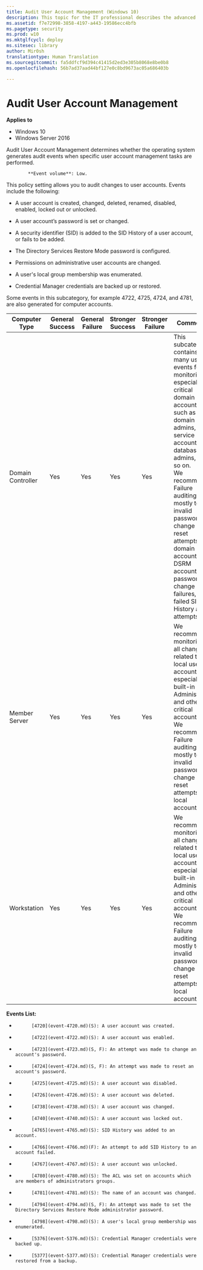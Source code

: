 ```yaml
---
title: Audit User Account Management (Windows 10)
description: This topic for the IT professional describes the advanced security audit policy setting, Audit User Account Management, which determines whether the operating system generates audit events when specific user account management tasks are performed.
ms.assetid: f7e72998-3858-4197-a443-19586ecc4bfb
ms.pagetype: security
ms.prod: w10
ms.mktglfcycl: deploy
ms.sitesec: library
author: Mir0sh
translationtype: Human Translation
ms.sourcegitcommit: fa5ddfcf9d394c41415d2ed3e305b8068e8be0b8
ms.openlocfilehash: 56b7ad37aad44bf127e0c8bd9673ac05a686403b

---
```


# Audit User Account Management

**Applies to**
-   Windows 10
-   Windows Server 2016


Audit User Account Management determines whether the operating system generates audit events when specific user account management tasks are performed.


            **Event volume**: Low.

This policy setting allows you to audit changes to user accounts. Events include the following:

-   A user account is created, changed, deleted, renamed, disabled, enabled, locked out or unlocked.

-   A user account’s password is set or changed.

-   A security identifier (SID) is added to the SID History of a user account, or fails to be added.

-   The Directory Services Restore Mode password is configured.

-   Permissions on administrative user accounts are changed.

-   A user's local group membership was enumerated.

-   Credential Manager credentials are backed up or restored.

Some events in this subcategory, for example 4722, 4725, 4724, and 4781, are also generated for computer accounts.

| Computer Type     | General Success | General Failure | Stronger Success | Stronger Failure | Comments                                                                                                                                                                                                                                                                                                                                                                     |
|-------------------|-----------------|-----------------|------------------|------------------|------------------------------------------------------------------------------------------------------------------------------------------------------------------------------------------------------------------------------------------------------------------------------------------------------------------------------------------------------------------------------|
| Domain Controller | Yes             | Yes             | Yes              | Yes              | This subcategory contains many useful events for monitoring, especially for critical domain accounts, such as domain admins, service accounts, database admins, and so on.<br>We recommend Failure auditing, mostly to see invalid password change and reset attempts for domain accounts, DSRM account password change failures, and failed SID History add attempts. |
| Member Server     | Yes             | Yes             | Yes              | Yes              | We recommend monitoring all changes related to local user accounts, especially built-in local Administrator and other critical accounts.<br>We recommend Failure auditing, mostly to see invalid password change and reset attempts for local accounts.                                                                                                                |
| Workstation       | Yes             | Yes             | Yes              | Yes              | We recommend monitoring all changes related to local user accounts, especially built-in local Administrator and other critical accounts.<br>We recommend Failure auditing, mostly to see invalid password change and reset attempts for local accounts.                                                                                                                |

**Events List:**

-   
            [4720](event-4720.md)(S): A user account was created.

-   
            [4722](event-4722.md)(S): A user account was enabled.

-   
            [4723](event-4723.md)(S, F): An attempt was made to change an account's password.

-   
            [4724](event-4724.md)(S, F): An attempt was made to reset an account's password.

-   
            [4725](event-4725.md)(S): A user account was disabled.

-   
            [4726](event-4726.md)(S): A user account was deleted.

-   
            [4738](event-4738.md)(S): A user account was changed.

-   
            [4740](event-4740.md)(S): A user account was locked out.

-   
            [4765](event-4765.md)(S): SID History was added to an account.

-   
            [4766](event-4766.md)(F): An attempt to add SID History to an account failed.

-   
            [4767](event-4767.md)(S): A user account was unlocked.

-   
            [4780](event-4780.md)(S): The ACL was set on accounts which are members of administrators groups.

-   
            [4781](event-4781.md)(S): The name of an account was changed.

-   
            [4794](event-4794.md)(S, F): An attempt was made to set the Directory Services Restore Mode administrator password.

-   
            [4798](event-4798.md)(S): A user's local group membership was enumerated.

-   
            [5376](event-5376.md)(S): Credential Manager credentials were backed up.

-   
            [5377](event-5377.md)(S): Credential Manager credentials were restored from a backup.




<!--HONumber=Jun16_HO4-->


